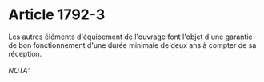 # Article 1792-3

Les autres éléments d'équipement de l'ouvrage font l'objet d'une garantie de bon fonctionnement d'une durée minimale de deux ans à compter de sa réception.<br/><br/><i>NOTA:</i>